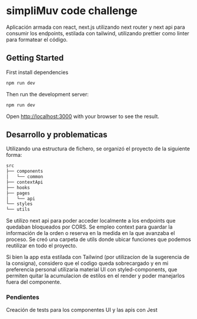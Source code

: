 # simpliMuv code challenge

Aplicación armada con react, next.js utilizando next router y next api para consumir los endpoints, estilada con tailwind, utilizando prettier como linter para formatear el código.

## Getting Started

First install dependencies

```bash
npm run dev
```

Then run the development server:

```bash
npm run dev
```

Open [http://localhost:3000](http://localhost:3000) with your browser to see the result.

## Desarrollo y problematicas

Utilizando una estructura de fichero, se organizó el proyecto de la siguiente forma:

```bash
src
├── components
│   └── common
├── contextApi
├── hooks
├── pages
│   └── api
└── styles
└── utils
```

Se utilizo next api para poder acceder localmente a los endpoints que quedaban bloqueados por CORS.
Se empleo context para guardar la información de la orden o reserva en la medida en la que avanzaba el proceso.
Se creó una carpeta de utils donde ubicar funciones que podemos reutilizar en todo el proyecto.

Si bien la app esta estilada con Tailwind (por utilizacion de la sugerencia de la consigna), considero que el codigo queda sobrecargado y en mi preferencia personal utilizaria material UI con styled-components, que permiten quitar la acumulacion de estilos en el render y poder manejarlos fuera del componente.

### Pendientes

Creación de tests para los componentes UI y las apis con Jest
